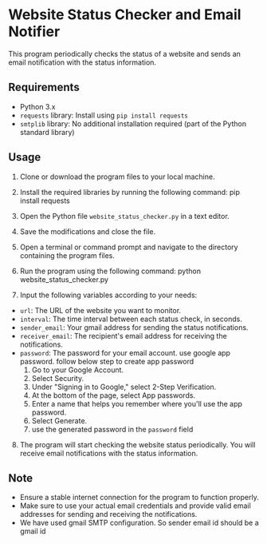   # Website Status Checker and Email Notifier

This program periodically checks the status of a website and sends an email notification with the status information.

## Requirements

- Python 3.x
- `requests` library: Install using `pip install requests`
- `smtplib` library: No additional installation required (part of the Python standard library)

## Usage

1. Clone or download the program files to your local machine.

2. Install the required libraries by running the following command:
  pip install requests

3. Open the Python file `website_status_checker.py` in a text editor.

4. Save the modifications and close the file.

5. Open a terminal or command prompt and navigate to the directory containing the program files.

6. Run the program using the following command:
  python website_status_checker.py

7. Input the following variables according to your needs:
- `url`: The URL of the website you want to monitor.
- `interval`: The time interval between each status check, in seconds.
- `sender_email`: Your gmail address for sending the status notifications.
- `receiver_email`: The recipient's email address for receiving the notifications.
- `password`: The password for your email account. use google app password. follow below step to create app password
    1. Go to your Google Account.
    2. Select Security.
    3. Under "Signing in to Google," select 2-Step Verification.
    4. At the bottom of the page, select App passwords.
    5. Enter a name that helps you remember where you'll use the app password.
    6. Select Generate.
    7. use the generated password in the `password` field
8. The program will start checking the website status periodically. You will receive email notifications with the status information.

## Note

- Ensure a stable internet connection for the program to function properly.
- Make sure to use your actual email credentials and provide valid email addresses for sending and receiving the notifications.
- We have used gmail SMTP configuration. So sender email id should be a gmail id

